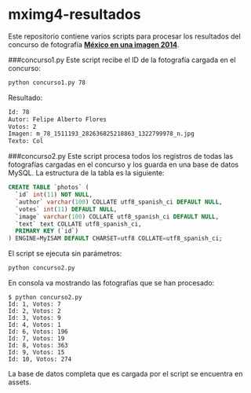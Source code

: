 # mximg4-resultados
Este repositorio contiene varios scripts para procesar los resultados del concurso de fotografía **[México en una imagen 2014](http://www.lohechoenmexico.mx/mximg4/)**.

###concurso1.py
Este script recibe el ID de la fotografía cargada en el concurso:
```sh
python concurso1.py 78
```
Resultado:
```sh
Id: 78
Autor: Felipe Alberto Flores
Votos: 2
Imagen: m_78_1511193_282636825218863_1322799978_n.jpg
Texto: Col
```
###concurso2.py
Este script procesa todos los registros de todas las fotografías cargadas en el concurso y los guarda en una base de datos MySQL. La estructura de la tabla es la siguiente:
```sql
CREATE TABLE `photos` (
  `id` int(11) NOT NULL,
  `author` varchar(100) COLLATE utf8_spanish_ci DEFAULT NULL,
  `votes` int(11) DEFAULT NULL,
  `image` varchar(100) COLLATE utf8_spanish_ci DEFAULT NULL,
  `text` text COLLATE utf8_spanish_ci,
  PRIMARY KEY (`id`)
) ENGINE=MyISAM DEFAULT CHARSET=utf8 COLLATE=utf8_spanish_ci;
```
El script se ejecuta sin parámetros:
```sh
python concurso2.py
```
En consola va mostrando las fotografías que se han procesado:
```text
$ python concurso2.py
Id: 1, Votos: 7
Id: 2, Votos: 2
Id: 3, Votos: 9
Id: 4, Votos: 1
Id: 6, Votos: 196
Id: 7, Votos: 19
Id: 8, Votos: 363
Id: 9, Votos: 15
Id: 10, Votos: 274
````
La base de datos completa que es cargada por el script se encuentra en assets.
